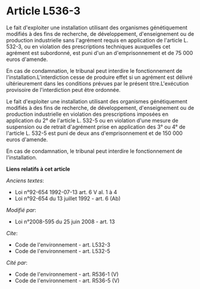 # Article L536-3

Le fait d'exploiter une installation utilisant des organismes génétiquement modifiés à des fins de recherche, de
développement, d'enseignement ou de production industrielle sans l'agrément requis en application de l'article L. 532-3, ou
en violation des prescriptions techniques auxquelles cet agrément est subordonné, est puni d'un an d'emprisonnement et de 75
000 euros d'amende. 

En cas de condamnation, le tribunal peut interdire le fonctionnement de l'installation.L'interdiction cesse de produire effet
si un agrément est délivré ultérieurement dans les conditions prévues par le présent titre.L'exécution provisoire de
l'interdiction peut être ordonnée. 

Le fait d'exploiter une installation utilisant des organismes génétiquement modifiés à des fins de recherche, de
développement, d'enseignement ou de production industrielle en violation des prescriptions imposées en application du 2° de
l'article L. 532-5 ou en violation d'une mesure de suspension ou de retrait d'agrément prise en application des 3° ou 4° de
l'article L. 532-5 est puni de deux ans d'emprisonnement et de 150 000 euros d'amende. 

En cas de condamnation, le tribunal peut interdire le fonctionnement de l'installation.

**Liens relatifs à cet article**

_Anciens textes_:

  - Loi n°92-654 1992-07-13 art. 6 V al. 1 à 4
  - Loi n°92-654 du 13 juillet 1992 - art. 6 (Ab)

_Modifié par_:

  - Loi n°2008-595 du 25 juin 2008 - art. 13

_Cite_:

  - Code de l'environnement - art. L532-3
  - Code de l'environnement - art. L532-5

_Cité par_:

  - Code de l'environnement - art. R536-1 (V)
  - Code de l'environnement - art. R536-5 (V)
